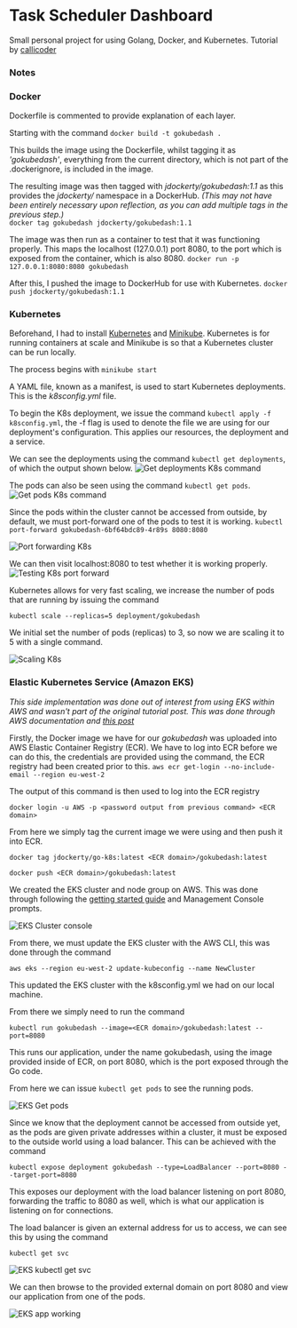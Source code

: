 # Task Scheduler Dashboard

Small personal project for using Golang, Docker, and Kubernetes. Tutorial by [callicoder](https://www.callicoder.com/deploy-containerized-go-app-kubernetes/)

### Notes

### Docker

Dockerfile is commented to provide explanation of each layer.

Starting with the command `docker build -t gokubedash .`  

This builds the image using the Dockerfile, whilst tagging it as _'gokubedash'_, everything from the current directory, which is not part of the .dockerignore, is included in the image. 


The resulting image was then tagged with _jdockerty/gokubedash:1.1_ as this provides the _jdockerty/_ namespace in a DockerHub. _(This may not have been entirely necessary upon reflection, as you can add multiple tags in the previous step.)_   
`docker tag gokubedash jdockerty/gokubedash:1.1`  


The image was then run as a container to test that it was functioning properly. This maps the localhost (127.0.0.1) port 8080, to the port which is exposed from the container, which is also 8080. `docker run -p 127.0.0.1:8080:8080 gokubedash`

After this, I pushed the image to DockerHub for use with Kubernetes. `docker push jdockerty/gokubedash:1.1`

### Kubernetes
Beforehand, I had to install [Kubernetes](https://kubernetes.io/docs/tasks/tools/install-kubectl/) and [Minikube](https://kubernetes.io/docs/tasks/tools/install-minikube/). Kubernetes is for running containers at scale and Minikube is so that a Kubernetes cluster can be run locally.

The process begins with `minikube start`

A YAML file, known as a manifest, is used to start Kubernetes deployments. This is the _k8sconfig.yml_ file.

To begin the K8s deployment, we issue the command `kubectl apply -f k8sconfig.yml`, the -f flag is used to denote the file we are using for our deployment's configuration. This applies our resources, the deployment and a service.

We can see the deployments using the command `kubectl get deployments`, of which the output shown below.
![Get deployments K8s command](https://github.com/jdockerty/taskschedulerdashboard/blob/master/k8simages/get%20deployments.png)

The pods can also be seen using the command `kubectl get pods`.
![Get pods K8s command](https://github.com/jdockerty/taskschedulerdashboard/blob/master/k8simages/get%20pods.png)

Since the pods within the cluster cannot be accessed from outside, by default, we must port-forward one of the pods to test it is working. `kubectl port-forward gokubedash-6bf64bdc89-4r89s 8080:8080`

![Port forwarding K8s](https://github.com/jdockerty/taskschedulerdashboard/blob/master/k8simages/port%20forward.png)

We can then visit localhost:8080 to test whether it is working properly.
![Testing K8s port forward](https://github.com/jdockerty/taskschedulerdashboard/blob/master/k8simages/port%20forward%20testing.png)

Kubernetes allows for very fast scaling, we increase the number of pods that are running by issuing the command 

`kubectl scale --replicas=5 deployment/gokubedash` 

We initial set the number of pods (replicas) to 3, so now we are scaling it to 5 with a single command.

![Scaling K8s](https://github.com/jdockerty/taskschedulerdashboard/blob/master/k8simages/scaling%20k8.png)

### Elastic Kubernetes Service (Amazon EKS)
_This side implementation was done out of interest from using EKS within AWS and wasn't part of the original tutorial post. This was done through AWS documentation and [this post](https://codeburst.io/getting-started-with-kubernetes-deploy-a-docker-container-with-kubernetes-in-5-minutes-eb4be0e96370)_

Firstly, the Docker image we have for our _gokubedash_ was uploaded into AWS Elastic Container Registry (ECR). We have to log into ECR before we can do this, the credentials are provided using the command, the ECR registry had been created prior to this. `aws ecr get-login --no-include-email --region eu-west-2`

The output of this command is then used to log into the ECR registry 

`docker login -u AWS -p <password output from previous command> <ECR domain>`

From here we simply tag the current image we were using and then push it into ECR.

`docker tag jdockerty/go-k8s:latest <ECR domain>/gokubedash:latest`

`docker push <ECR domain>/gokubedash:latest`

We created the EKS cluster and node group on AWS. This was done through following the [getting started guide](https://docs.aws.amazon.com/eks/latest/userguide/getting-started-console.html) and Management Console prompts.

![EKS Cluster console](https://github.com/jdockerty/taskschedulerdashboard/blob/master/k8simages/EKS%20cluster.png)

From there, we must update the EKS cluster with the AWS CLI, this was done through the command 

`aws eks --region eu-west-2 update-kubeconfig --name NewCluster` 

This updated the EKS cluster with the k8sconfig.yml we had on our local machine.

From there we simply need to run the command 

`kubectl run gokubedash --image=<ECR domain>/gokubedash:latest --port=8080`

This runs our application, under the name gokubedash, using the image provided inside of ECR, on port 8080, which is the port exposed through the Go code.

From here we can issue `kubectl get pods` to see the running pods.

![EKS Get pods](https://github.com/jdockerty/taskschedulerdashboard/blob/master/k8simages/get%20nodes%20EKS.png)

Since we know that the deployment cannot be accessed from outside yet, as the pods are given private addresses within a cluster, it must be exposed to the outside world using a load balancer. This can be achieved with the command

`kubectl expose deployment gokubedash --type=LoadBalancer --port=8080 --target-port=8080 `

This exposes our deployment with the load balancer listening on port 8080, forwarding the traffic to 8080 as well, which is what our application is listening on for connections.

The load balancer is given an external address for us to access, we can see this by using the command 

`kubectl get svc`

![EKS kubectl get svc](https://github.com/jdockerty/taskschedulerdashboard/blob/master/k8simages/EKS%20get%20svc.png)

We can then browse to the provided external domain on port 8080 and view our application from one of the pods.

![EKS app working](https://github.com/jdockerty/taskschedulerdashboard/blob/master/k8simages/EKS%20app%20working.png)
